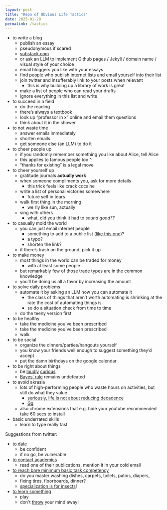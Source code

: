 ```yaml
---
layout: post
title: "Repo of Obvious Life Tactics"
date: 2025-01-28
permalink: /tactics
---
```


- to write a blog 
  - publish an essay
  - pseudonymous if scared
  - [substack.com ](http://substack.com)
  - or ask an LLM to implement Github pages / Jekyll / domain name / visual style of your choice 
  - email bloggers you like with your essays
  - find [people](https://substack.com/@samenright/posts) who publish internet lists and email yourself into their list
  - join twitter and insufferably link to your posts when relevant
    - this is why building up a library of work is great
  - make a list of people who can read your drafts
  - ignore everything in this list and write
- to succeed in a field
  - do the reading
  - there’s always a textbook
  - look up “professor in x” online and email them questions
  - think about it in the shower
- to not waste time
  - answer emails immediately
  - shorten emails
  - get someone else (an LLM) to do it
- to cheer people up
  - if you randomly remember something you like about Alice, tell Alice
  - this applies to famous people too ^ 
  - “thanks for existing” is a legal move 
- to cheer yourself up
  - gratitude journals **actually work**
  - when someone compliments you, ask for more details
    - this trick feels like crack cocaine
  - write a list of personal victories somewhere
    - future self in tears
  - walk first thing in the morning
    - we rly like sun, actually
  - sing with others
    - what, did you think it had to *sound good??*
- to casually mold the world
  - you can just email internet people
    - something to add to a public list ([like this one](mailto:croissanthology@gmail.com))?
    - a typo?
    - shorten the link?
  - if there’s trash on the ground, pick it up
- to make money
  - most things in the world can be traded for money 
    - with at least some people
  - but remarkably few of those trade types are in the common knowledge
  - you’ll be doing us all a favor by increasing the amount
- to solve daily problems
  - automate it by asking an LLM how you can automate it
    - the class of things that aren’t worth automating is shrinking at the rate the cost of automating things is
    - so do a situation check from time to time
  - do the teeny version first
- to be healthy
  - take the medicine you've been prescribed
  - take the medicine you've been prescribed 
  - walk
- to be social
  - organize the dinners/parties/hangouts yourself 
  - you know your friends well enough to suggest something they’d accept
  - put the damn birthdays on the google calendar
- to be right about things
  - be [loudly](https://x.com/__drewface/status/1875290969152864285) [curious](https://x.com/paulg/status/1883488719048785934) 
  - [Bayes’ rule](https://arbital.com/p/bayes_rule/?l=1zq) remains undefeated
- to avoid akrasia
  - lots of high-performing people who waste hours on activities, but still do what they value
    - [seriously, life is not about reducing decadence](https://x.com/visakanv/status/1653376345802694657)
    - [Gg](https://pbs.twimg.com/media/FvIHo0naQAAw3aP?format=jpg&name=medium)
  - also chrome extensions that e.g. hide your youtube recommended take 60 secs to install 
- basic underrated skills
  - learn to type really fast

Suggestions from twitter:


- [to date](https://x.com/bashu_thanks/status/1887977424442348009) 
  - be confident
  - if no go, be vulnerable
- [to contact academics](https://x.com/hormetic/status/1887958700662628732)
  - read one of their publications, mention it in your cold email 
- [to reach bare minimum basic task competency](https://x.com/JLingPystynen/status/1887889727484780616)
  - do you master washing dishes, carpets, toilets, patios, diapers, 
  - fixing tires, floorboards, dinner?
  - [specialization is for insects](https://pbs.twimg.com/media/EocPfk5UYAIzqmu.jpg)!
- [to learn something](https://x.com/aikTamseel/status/1888163594660962803)
  - play 
  - don't [throw](https://www.lesswrong.com/posts/RryyWNmJNnLowbhfC/please-don-t-throw-your-mind-away) your mind away!
